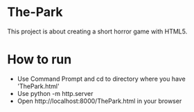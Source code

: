 # The-Park
This project is about creating a short horror game with HTML5.
# How to run
- Use Command Prompt and cd to directory where you have 'ThePark.html'
- Use python -m http.server
- Open http://localhost:8000/ThePark.html in your browser
